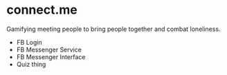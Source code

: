 # connect.me
Gamifying meeting people to bring people together and combat loneliness.

 - FB Login
 - FB Messenger Service
 - FB Messenger Interface
 - Quiz thing